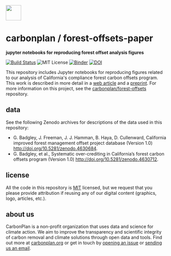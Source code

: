 <img
  src="https://carbonplan-assets.s3.amazonaws.com/monogram/dark-small.png"
  height="48"
/>

# carbonplan / forest-offsets-paper

**jupyter notebooks for reproducing forest offset analysis figures**

[![Build Status]][actions]
![MIT License][]
[![Binder](https://mybinder.org/badge_logo.svg)](https://mybinder.org/v2/gh/carbonplan/forrest-offsets-paper/main?urlpath=lab)
[![DOI](https://zenodo.org/badge/DOI/10.5281/zenodo.4631227.svg)](https://doi.org/10.5281/zenodo.4631227)

[github-badge]: https://badgen.net/badge/-/github?icon=github&label
[build status]: https://github.com/carbonplan/forest-offsets-paper/actions/workflows/main.yaml/badge.svg
[actions]: https://github.com/carbonplan/forest-offsets-paper/actions/workflows/main.yaml
[mit license]: https://badgen.net/badge/license/MIT/blue

This repository includes Jupyter notebooks for reproducing figures related to our analysis of California's compliance forest carbon offsets program. This work is described in more detail in a [web article](https://carbonplan.org/research/forest-offsets-explainer) and a [preprint](). For more information on this project, see the [carbonplan/forest-offsets](https://github.com/carbonplan/forest-offsets-paper) repository.

## data

See the following Zenodo archives for descriptions of the data used in this repository:

- G. Badgley, J. Freeman, J. J. Hamman, B. Haya, D. Cullenward, California improved forest management offset project database (Version 1.0) http://doi.org/10.5281/zenodo.4630684.
- G. Badgley, et al., Systematic over-crediting in California’s forest carbon offsets program (Version 1.0) http://doi.org/10.5281/zenodo.4630712.

## license

All the code in this repository is [MIT](https://choosealicense.com/licenses/mit/) licensed, but we request that you please provide attribution if reusing any of our digital content (graphics, logo, articles, etc.).

## about us

CarbonPlan is a non-profit organization that uses data and science for climate action. We aim to improve the transparency and scientific integrity of carbon removal and climate solutions through open data and tools. Find out more at [carbonplan.org](https://carbonplan.org/) or get in touch by [opening an issue](https://github.com/carbonplan/forest-offsets-paper/issues/new) or [sending us an email](mailto:hello@carbonplan.org).
